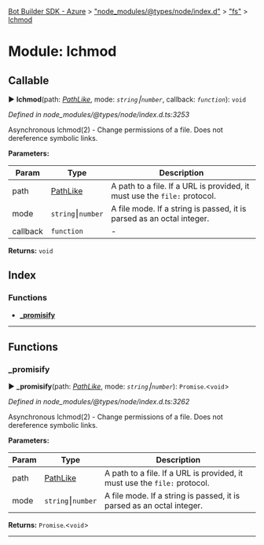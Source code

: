 [Bot Builder SDK - Azure](../README.md) > ["node_modules/@types/node/index.d"](../modules/_node_modules__types_node_index_d_.md) > ["fs"](../modules/_node_modules__types_node_index_d_._fs_.md) > [lchmod](../modules/_node_modules__types_node_index_d_._fs_.lchmod.md)



# Module: lchmod

## Callable
► **lchmod**(path: *[PathLike](_node_modules__types_node_index_d_._fs_.md#pathlike)*, mode: *`string`⎮`number`*, callback: *`function`*): `void`



*Defined in node_modules/@types/node/index.d.ts:3253*



Asynchronous lchmod(2) - Change permissions of a file. Does not dereference symbolic links.


**Parameters:**

| Param | Type | Description |
| ------ | ------ | ------ |
| path | [PathLike](_node_modules__types_node_index_d_._fs_.md#pathlike)   |  A path to a file. If a URL is provided, it must use the `file:` protocol. |
| mode | `string`⎮`number`   |  A file mode. If a string is passed, it is parsed as an octal integer. |
| callback | `function`   |  - |





**Returns:** `void`




## Index

### Functions

* [___promisify__](_node_modules__types_node_index_d_._fs_.lchmod.md#___promisify__)



---
## Functions
<a id="___promisify__"></a>

###  ___promisify__

► **___promisify__**(path: *[PathLike](_node_modules__types_node_index_d_._fs_.md#pathlike)*, mode: *`string`⎮`number`*): `Promise`.<`void`>



*Defined in node_modules/@types/node/index.d.ts:3262*



Asynchronous lchmod(2) - Change permissions of a file. Does not dereference symbolic links.


**Parameters:**

| Param | Type | Description |
| ------ | ------ | ------ |
| path | [PathLike](_node_modules__types_node_index_d_._fs_.md#pathlike)   |  A path to a file. If a URL is provided, it must use the `file:` protocol. |
| mode | `string`⎮`number`   |  A file mode. If a string is passed, it is parsed as an octal integer. |





**Returns:** `Promise`.<`void`>





___


